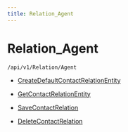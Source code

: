 ```yaml
---
title: Relation_Agent
---
```


# Relation_Agent

```http
/api/v1/Relation/Agent
```




* [CreateDefaultContactRelationEntity](v1RelationAgent_CreateDefaultContactRelationEntity.md)

* [GetContactRelationEntity](v1RelationAgent_GetContactRelationEntity.md)

* [SaveContactRelation](v1RelationAgent_SaveContactRelation.md)

* [DeleteContactRelation](v1RelationAgent_DeleteContactRelation.md)